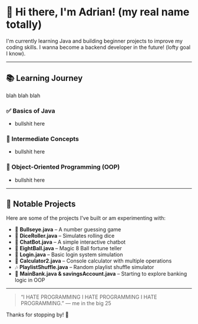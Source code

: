 # 👋 Hi there, I'm Adrian! (my real name totally)

I'm currently learning Java and building beginner projects to improve my coding skills. I wanna become a backend developer in the future! (lofty goal I know).

---

## 📚 Learning Journey

blah blah blah

### ✅ Basics of Java
- bullshit here

### 🔄 Intermediate Concepts
- bullshit here
### 🧱 Object-Oriented Programming (OOP)
- bullshit here

---

## 🚀 Notable Projects

Here are some of the projects I've built or am experimenting with:

- 🎯 **Bullseye.java** – A number guessing game
- 🎲 **DiceRoller.java** – Simulates rolling dice
- 💬 **ChatBot.java** – A simple interactive chatbot
- 🧠 **EightBall.java** – Magic 8 Ball fortune teller
- 🔐 **Login.java** – Basic login system simulation
- 🔢 **Calculator2.java** – Console calculator with multiple operations
- 🎶 **PlaylistShuffle.java** – Random playlist shuffle simulator
- 💼 **MainBank.java & savingsAccount.java** – Starting to explore banking logic in OOP

---

> “I HATE PROGRAMMING I HATE PROGRAMMING I HATE PROGRAMMING.” — me in the big 25

Thanks for stopping by! 🌟
